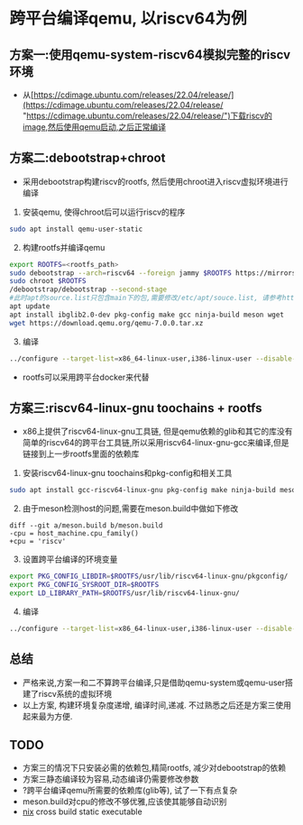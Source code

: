 # 跨平台编译qemu, 以riscv64为例

## 方案一:使用qemu-system-riscv64模拟完整的riscv环境
- 从[https://cdimage.ubuntu.com/releases/22.04/release/](https://cdimage.ubuntu.com/releases/22.04/release/ "https://cdimage.ubuntu.com/releases/22.04/release/")下载riscv的image,然后使用qemu启动,之后正常编译


## 方案二:debootstrap+chroot
- 采用debootstrap构建riscv的rootfs, 然后使用chroot进入riscv虚拟环境进行编译

1. 安装qemu, 使得chroot后可以运行riscv的程序
```bash
sudo apt install qemu-user-static
```
2. 构建rootfs并编译qemu
```bash
export ROOTFS=<rootfs_path>
sudo debootstrap --arch=riscv64 --foreign jammy $ROOTFS https://mirrors.tuna.tsinghua.edu.cn/ubuntu-ports
sudo chroot $ROOTFS
/debootstrap/debootstrap --second-stage
#此时apt的source.list只包含main下的包,需要修改/etc/apt/souce.list, 请参考https://mirrors.tuna.tsinghua.edu.cn/help/ubuntu-ports/
apt update
apt install ibglib2.0-dev pkg-config make gcc ninja-build meson wget
wget https://download.qemu.org/qemu-7.0.0.tar.xz
```
3. 编译
```bash
../configure --target-list=x86_64-linux-user,i386-linux-user --disable-werror
```
- rootfs可以采用跨平台docker来代替

## 方案三:riscv64-linux-gnu toochains + rootfs
- x86上提供了riscv64-linux-gnu工具链, 但是qemu依赖的glib和其它的库没有简单的riscv64的跨平台工具链,所以采用riscv64-linux-gnu-gcc来编译,但是链接到上一步rootfs里面的依赖库

1. 安装riscv64-linux-gnu toochains和pkg-config和相关工具
```bash
sudo apt install gcc-riscv64-linux-gnu pkg-config make ninja-build meson
```
2. 由于meson检测host的问题,需要在meson.build中做如下修改
```
diff --git a/meson.build b/meson.build
-cpu = host_machine.cpu_family()
+cpu = 'riscv'
```
3. 设置跨平台编译的环境变量
```bash
export PKG_CONFIG_LIBDIR=$ROOTFS/usr/lib/riscv64-linux-gnu/pkgconfig/
export PKG_CONFIG_SYSROOT_DIR=$ROOTFS
export LD_LIBRARY_PATH=$ROOTFS/usr/lib/riscv64-linux-gnu/
```
4. 编译
```bash
../configure --target-list=x86_64-linux-user,i386-linux-user --disable-werror --cc=riscv64-linux-gnu-gcc --cpu=riscv --static
```
## 总结
- 严格来说,方案一和二不算跨平台编译,只是借助qemu-system或qemu-user搭建了riscv系统的虚拟环境
- 以上方案, 构建环境复杂度递增, 编译时间,递减. 不过熟悉之后还是方案三使用起来最为方便.

## TODO
- 方案三的情况下只安装必需的依赖包,精简rootfs, 减少对debootstrap的依赖
- 方案三静态编译较为容易,动态编译仍需要修改参数
- ?跨平台编译qemu所需要的依赖库(glib等), 试了一下有点复杂
- meson.build对cpu的修改不够优雅,应该使其能够自动识别
- [nix](https://nixos.org/ "nix") cross build static executable
